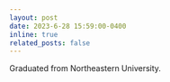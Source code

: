 ```yaml
---
layout: post
date: 2023-6-28 15:59:00-0400
inline: true
related_posts: false
---
```


Graduated from Northeastern University.
